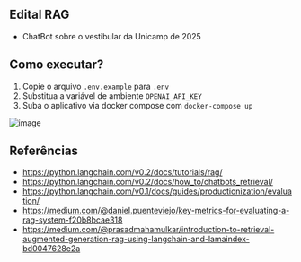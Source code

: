 ## Edital RAG

- ChatBot sobre o vestibular da Unicamp de 2025

## Como executar?

1. Copie o arquivo `.env.example` para `.env`
2. Substitua a variável de ambiente `OPENAI_API_KEY`
3. Suba o aplicativo via docker compose com `docker-compose up`

![image](https://github.com/user-attachments/assets/4be8e103-d608-4cb7-9144-198b2831dbb1)

## Referências

- https://python.langchain.com/v0.2/docs/tutorials/rag/
- https://python.langchain.com/v0.2/docs/how_to/chatbots_retrieval/
- https://python.langchain.com/v0.1/docs/guides/productionization/evaluation/
- https://medium.com/@daniel.puenteviejo/key-metrics-for-evaluating-a-rag-system-f20b8bcae318
- https://medium.com/@prasadmahamulkar/introduction-to-retrieval-augmented-generation-rag-using-langchain-and-lamaindex-bd0047628e2a
